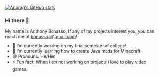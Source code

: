 
[![Anurag's GitHub stats](https://github-readme-stats.vercel.app/api?username=citiesxiv&hide=prs,contribs,stars,issues&theme=synthwave&show_icons=true&border_radius=6px)](https://github.com/anuraghazra/github-readme-stats)

### Hi there 👋
My name is Anthony Bonasso, If any of my projects interest you, you can reach me at bonassoa@gmail.com!

- 🔭 I’m currently working on my final semester of college!
- 🌱 I’m currently learning how to create Java mods for Minecraft.
- 😄 Pronouns: He/Him
- ⚡ Fun fact: When i am not working on projects i love to play video games.


